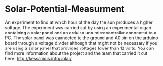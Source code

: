 # Solar-Potential-Measurment
An experiment to find at which hour of the day the sun produces a higher voltage. The experiment was carried out by using an 
experimental organ containing a solar panel and an arduino uno microcontroller connected to a PC. The solar panel was cannected to 
the ground and A0 pin on the arduino board through a voltage divider although that might not be necessary if you are using a solar panel 
that provides voltages lower than 12 volts. You can find more information about the project and the team that carried it out here: 
http://kessanidis.info/solar/


